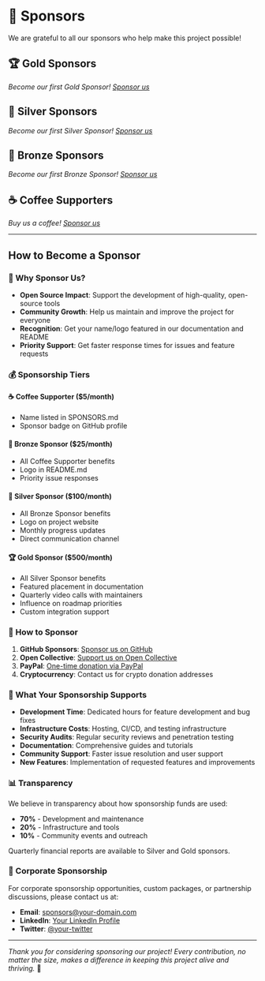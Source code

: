 # 💝 Sponsors

We are grateful to all our sponsors who help make this project possible!

## 🏆 Gold Sponsors

_Become our first Gold Sponsor! [Sponsor us](https://github.com/sponsors/your-username)_

## 🥈 Silver Sponsors

_Become our first Silver Sponsor! [Sponsor us](https://github.com/sponsors/your-username)_

## 🥉 Bronze Sponsors

_Become our first Bronze Sponsor! [Sponsor us](https://github.com/sponsors/your-username)_

## ☕ Coffee Supporters

_Buy us a coffee! [Sponsor us](https://github.com/sponsors/your-username)_

---

## How to Become a Sponsor

### 🌟 Why Sponsor Us?

- **Open Source Impact**: Support the development of high-quality, open-source tools
- **Community Growth**: Help us maintain and improve the project for everyone
- **Recognition**: Get your name/logo featured in our documentation and README
- **Priority Support**: Get faster response times for issues and feature requests

### 💰 Sponsorship Tiers

#### ☕ Coffee Supporter ($5/month)

- Name listed in SPONSORS.md
- Sponsor badge on GitHub profile

#### 🥉 Bronze Sponsor ($25/month)

- All Coffee Supporter benefits
- Logo in README.md
- Priority issue responses

#### 🥈 Silver Sponsor ($100/month)

- All Bronze Sponsor benefits
- Logo on project website
- Monthly progress updates
- Direct communication channel

#### 🏆 Gold Sponsor ($500/month)

- All Silver Sponsor benefits
- Featured placement in documentation
- Quarterly video calls with maintainers
- Influence on roadmap priorities
- Custom integration support

### 🚀 How to Sponsor

1. **GitHub Sponsors**: [Sponsor us on GitHub](https://github.com/sponsors/your-username)
2. **Open Collective**: [Support us on Open Collective](https://opencollective.com/your-project)
3. **PayPal**: [One-time donation via PayPal](https://paypal.me/your-username)
4. **Cryptocurrency**: Contact us for crypto donation addresses

### 🎯 What Your Sponsorship Supports

- **Development Time**: Dedicated hours for feature development and bug fixes
- **Infrastructure Costs**: Hosting, CI/CD, and testing infrastructure
- **Security Audits**: Regular security reviews and penetration testing
- **Documentation**: Comprehensive guides and tutorials
- **Community Support**: Faster issue resolution and user support
- **New Features**: Implementation of requested features and improvements

### 📊 Transparency

We believe in transparency about how sponsorship funds are used:

- **70%** - Development and maintenance
- **20%** - Infrastructure and tools
- **10%** - Community events and outreach

Quarterly financial reports are available to Silver and Gold sponsors.

### 🤝 Corporate Sponsorship

For corporate sponsorship opportunities, custom packages, or partnership discussions, please contact us at:

- **Email**: sponsors@your-domain.com
- **LinkedIn**: [Your LinkedIn Profile](https://linkedin.com/in/your-profile)
- **Twitter**: [@your-twitter](https://twitter.com/your-twitter)

---

_Thank you for considering sponsoring our project! Every contribution, no matter the size, makes a difference in keeping this project alive and thriving._ 🙏
